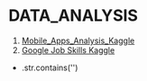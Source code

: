 # DATA_ANALYSIS

1. [Mobile_Apps_Analysis_Kaggle](https://github.com/davidkorea/DATA_ANALYSIS/tree/master/8_Mobile_Apps_Analysis_Kaggle)
2. [Google Job Skills Kaggle](https://github.com/davidkorea/DATA_ANALYSIS/tree/master/9_Google_Job_Skills_Kaggle)
  - .str.contains('')
